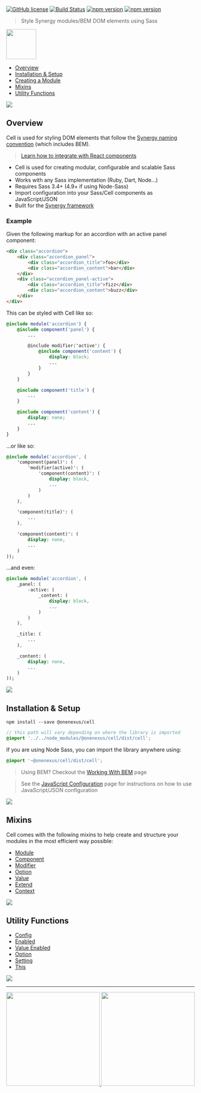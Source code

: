 [![GitHub license](https://img.shields.io/badge/license-MIT-blue.svg)](https://github.com/One-Nexus/Cell/blob/master/LICENSE)
[![Build Status](https://travis-ci.com/One-Nexus/Cell.svg?branch=master)](https://travis-ci.com/One-Nexus/Cell)
[![npm version](https://d25lcipzij17d.cloudfront.net/badge.svg?id=js&type=6&v=1.0.0-beta.1&x2=0)]((https://www.npmjs.com/package/@onenexus/cell))
[![npm version](https://img.shields.io/npm/dm/@onenexus/cell.svg)](https://www.npmjs.com/package/@onenexus/cell)

> Style Synergy modules/BEM DOM elements using Sass

<img height="80px" src="http://onenexus.io/cell/images/cell-logo.png" />

* [Overview](#overview)
* [Installation & Setup](#installation--setup)
* [Creating a Module](https://github.com/One-Nexus/Cell/wiki/Creating-a-Module)
* [Mixins](#mixins)
* [Utility Functions](#utility-functions)

<img src="http://www.onenexus.io/cell/images/CellvsSatan.gif" />

## Overview

Cell is used for styling DOM elements that follow the [Synergy naming convention](https://github.com/One-Nexus/Synergy-Front-End-Guides/wiki/Synergy-Values#synergy-naming-convention) (which includes BEM).

> [Learn how to integrate with React components](https://github.com/One-Nexus/Cell/wiki/Creating-a-Module#interface-react---jsx)

* Cell is used for creating modular, configurable and scalable Sass components
* Works with any Sass implementation (Ruby, Dart, Node...)
* Requires Sass 3.4+ (4.9+ if using Node-Sass)
* Import configuration into your Sass/Cell components as JavaScript/JSON
* Built for the [Synergy framework](https://github.com/One-Nexus/Synergy)

### Example

Given the following markup for an accordion with an active panel component:

```html
<div class="accordion">
    <div class="accordion_panel">
        <div class="accordion_title">foo</div>
        <div class="accordion_content">bar</div>
    </div>
    <div class="accordion_panel-active">
        <div class="accordion_title">fizz</div>
        <div class="accordion_content">buzz</div>
    </div>
</div>
```

This can be styled with Cell like so:

```scss
@include module('accordion') {
    @include component('panel') {
        ...

        @include modifier('active') {
            @include component('content') {
                display: block;
                ...
            }
        }
    }

    @include component('title') {
        ...
    }

    @include component('content') {
        display: none;
        ...
    }
}
```

...or like so:

```sass
@include module('accordion', (
    'component(panel)': (
        'modifier(active)': (
            'component(content)': (
                display: block,
                ...
            )
        )
    ),

    'component(title)': (
        ...
    ),

    'component(content)': (
        display: none,
        ...
    )
));
```

...and even:


```sass
@include module('accordion', (
    _panel: (
        -active: (
            _content: (
                display: block,
                ...
            )
        )
    ),

    _title: (
        ...
    ),

    _content: (
        display: none,
        ...
    )
));
```

<img src="http://www.onenexus.io/cell/images/GokuvsCell.gif" />

## Installation & Setup

```
npm install --save @onenexus/cell
```

```scss
// this path will vary depending on where the library is imported
@import '../../node_modules/@onenexus/cell/dist/cell';
```

If you are using Node Sass, you can import the library anywhere using:

```scss
@import '~@onenexus/cell/dist/cell';
```

> Using BEM? Checkout the [Working With BEM](https://github.com/One-Nexus/Cell/wiki/Working-With-BEM) page

> See the [JavaScript Configuration](https://github.com/One-Nexus/Cell/wiki/JavaScript-Configuration) page for instructions on how to use JavaScript/JSON configuration

<img src="http://www.onenexus.io/cell/images/TrunksvsCell.gif" />

## Mixins

Cell comes with the following mixins to help create and structure your modules in the most efficient way possible:

* [Module](https://github.com/One-Nexus/Cell/wiki/Module())
* [Component](https://github.com/One-Nexus/Cell/wiki/Component())
* [Modifier](https://github.com/One-Nexus/Cell/wiki/Modifier())
* [Option](https://github.com/One-Nexus/Cell/wiki/Option())
* [Value](https://github.com/One-Nexus/Cell/wiki/Value())
* [Extend](https://github.com/One-Nexus/Cell/wiki/Extend())
* [Context](https://github.com/One-Nexus/Cell/wiki/Context())

<img src="http://www.angelfire.com/anime/friezasdomain/animatedgifs/cell/cell6.gif" />

## Utility Functions

* [Config](https://github.com/One-Nexus/Cell/wiki/Utility-Functions#config)
* [Enabled](https://github.com/One-Nexus/Cell/wiki/Utility-Functions#enabled)
* [Value Enabled](https://github.com/One-Nexus/Cell/wiki/Utility-Functions#value-enabled)
* [Option](https://github.com/One-Nexus/Cell/wiki/Utility-Functions#option)
* [Setting](https://github.com/One-Nexus/Cell/wiki/Utility-Functions#setting)
* [This](https://github.com/One-Nexus/Cell/wiki/Utility-Functions#this)

<img src="http://www.onenexus.io/cell/images/freizaandcell.gif" />

---

<a href="https://twitter.com/ESR360">
    <img src="http://edmundreed.com/assets/images/twitter.gif?v=1" width="250px" />
</a>
<a href="https://github.com/ESR360">
    <img src="http://edmundreed.com/assets/images/github.gif?v=1" width="250px" />
</a>